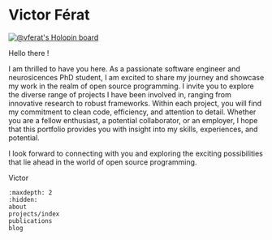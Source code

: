 # Victor Férat

[![@vferat's Holopin board](https://holopin.me/vferat)](https://holopin.io/@vferat)

Hello there !

I am thrilled to have you here. As a passionate software engineer and neurosicences PhD student, I am excited to share my journey and showcase my work in the realm of open source programming. I invite you to explore the diverse range of projects I have been involved in, ranging from innovative research to robust frameworks. Within each project, you will find my commitment to clean code, efficiency, and attention to detail.
Whether you are a fellow enthusiast, a potential collaborator, or an employer, I hope that this portfolio provides you with insight into my skills, experiences, and potential.

I look forward to connecting with you and exploring the exciting possibilities that lie ahead in the world of open source programming.

Victor

```{toctree}
:maxdepth: 2
:hidden:
about
projects/index
publications
blog
```
